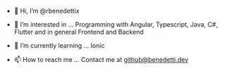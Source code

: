 - 👋 Hi, I’m @rbenedettix

- 👀 I’m interested in ...
Programming with Angular, Typescript, Java, C#, Flutter and in general Frontend and Backend

- 🌱 I’m currently learning ...
Ionic

- 📫 How to reach me ...
Contact me at github@benedetti.dev
